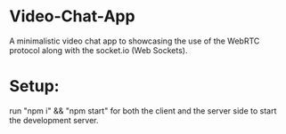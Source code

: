 # Video-Chat-App
A minimalistic video chat app to showcasing the use of the WebRTC protocol along with the socket.io (Web Sockets). 

# Setup:
run "npm i" && "npm start" for both the client and the server side to start the development server.

